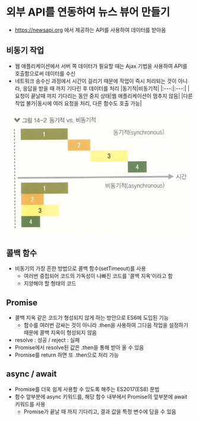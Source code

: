 # 외부 API를 연동하여 뉴스 뷰어 만들기
* https://newsapi.org 에서 제공하는 API를 사용하여 데이터를 받아옴

## 비동기 작업
* 웹 애플리케이션에서 서버 쪽 데이터가 필요할 때는 Ajax 기법을 사용하여 API를 호출함으로써 데이터를 수신
* 네트워크 송수신 과정에서 시간이 걸리기 때문에 작업이 즉시 처리되는 것이 아니라, 응답을 받을 때 까지 기다린 후 데이터를 처리
|동기적|비동기적|
|:---:|:---:|
|요청이 끝날때 까지 기다리는 동안 중지 상태|웹 애플리케이션이 멈추지 않음|
|다른 작업 불가|동시에 여러 요청을 처리, 다른 함수도 호출 가능|

<img src="./image.jpeg" alt="동기적 vs 비동기적" />

## 콜백 함수
* 비동기의 가장 흔한 방법으로 콜백 함수(setTimeout)를 사용
    - 여러번 중첩되어 코드의 가독성이 나빠진 코드를 '콜백 지옥'이라고 함
    - 지양해야 할 형태의 코드

## Promise
* 콜백 지옥 같은 코드가 형성되지 않게 하는 방안으로 ES6에 도입된 기능
    - 함수를 여러번 감싸는 것이 아니라 .then을 사용하여 그다음 작업을 설정하기 때문에 콜백 지옥이 형성되지 않음
* resolve : 성공 / reject : 실패
* Promise에서 resolve된 값은 .then을 통해 받아 올 수 있음
* Promise를 return 하면 또 .then으로 처리 가능

## async / await
* Promise를 더욱 쉽게 사용할 수 있도록 해주는 ES2017(ES8) 문법
* 함수 앞부분에 async 키워드를, 해당 함수 내부에서 Promise의 앞부분에 await 키워드를 사용
    - Promise가 끝날 때 까지 기다리고, 결과 값을 특정 변수에 담을 수 있음